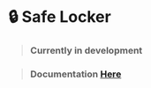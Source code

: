 # 🔒 Safe Locker
> ### Currently in development

> ### Documentation [Here](https://github.com/devs-infinity/account-safe-locker/tree/documentation)
